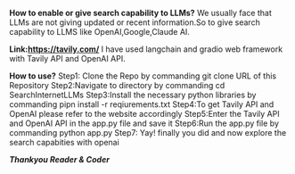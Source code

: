 **How to enable or give search capability to LLMs?**
We usually face that LLMs are not giving updated or recent information.So to give search capability to LLMS like OpenAI,Google,Claude AI.

**Link:https://tavily.com/**
I have used langchain and gradio web framework with Tavily API and OpenAI API.

**How to use?**
Step1: Clone the Repo by commanding git clone URL of this Repository
Step2:Navigate to directory by commanding cd SearchInternetLLMs
Step3:Install the necessary python libraries by commanding pipn install -r reqiurements.txt
Step4:To get  Tavily API and OpenAI please refer to the website accordingly
Step5:Enter the Tavily API and OpenAI API in the app.py file and save it 
Step6:Run the app.py file by commanding python app.py
Step7: Yay! finally you did and now explore the search capabities with openai

***Thankyou Reader & Coder***
